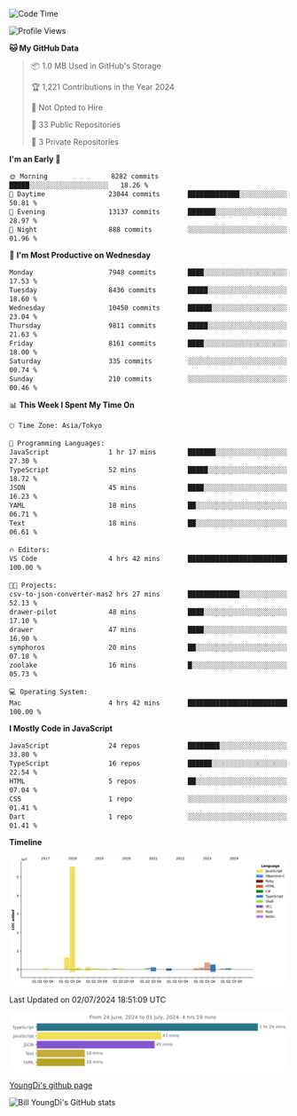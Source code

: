 <!--START_SECTION:waka-->
![Code Time](http://img.shields.io/badge/Code%20Time-778%20hrs%2050%20mins-blue)

![Profile Views](http://img.shields.io/badge/Profile%20Views-0-blue)

**🐱 My GitHub Data** 

> 📦 1.0 MB Used in GitHub's Storage 
 > 
> 🏆 1,221 Contributions in the Year 2024
 > 
> 🚫 Not Opted to Hire
 > 
> 📜 33 Public Repositories 
 > 
> 🔑 3 Private Repositories 
 > 
**I'm an Early 🐤** 

```text
🌞 Morning                8282 commits        █████░░░░░░░░░░░░░░░░░░░░   18.26 % 
🌆 Daytime                23044 commits       █████████████░░░░░░░░░░░░   50.81 % 
🌃 Evening                13137 commits       ███████░░░░░░░░░░░░░░░░░░   28.97 % 
🌙 Night                  888 commits         ░░░░░░░░░░░░░░░░░░░░░░░░░   01.96 % 
```
📅 **I'm Most Productive on Wednesday** 

```text
Monday                   7948 commits        ████░░░░░░░░░░░░░░░░░░░░░   17.53 % 
Tuesday                  8436 commits        █████░░░░░░░░░░░░░░░░░░░░   18.60 % 
Wednesday                10450 commits       ██████░░░░░░░░░░░░░░░░░░░   23.04 % 
Thursday                 9811 commits        █████░░░░░░░░░░░░░░░░░░░░   21.63 % 
Friday                   8161 commits        ████░░░░░░░░░░░░░░░░░░░░░   18.00 % 
Saturday                 335 commits         ░░░░░░░░░░░░░░░░░░░░░░░░░   00.74 % 
Sunday                   210 commits         ░░░░░░░░░░░░░░░░░░░░░░░░░   00.46 % 
```


📊 **This Week I Spent My Time On** 

```text
🕑︎ Time Zone: Asia/Tokyo

💬 Programming Languages: 
JavaScript               1 hr 17 mins        ███████░░░░░░░░░░░░░░░░░░   27.30 % 
TypeScript               52 mins             █████░░░░░░░░░░░░░░░░░░░░   18.72 % 
JSON                     45 mins             ████░░░░░░░░░░░░░░░░░░░░░   16.23 % 
YAML                     18 mins             ██░░░░░░░░░░░░░░░░░░░░░░░   06.71 % 
Text                     18 mins             ██░░░░░░░░░░░░░░░░░░░░░░░   06.61 % 

🔥 Editors: 
VS Code                  4 hrs 42 mins       █████████████████████████   100.00 % 

🐱‍💻 Projects: 
csv-to-json-converter-mas2 hrs 27 mins       █████████████░░░░░░░░░░░░   52.13 % 
drawer-pilot             48 mins             ████░░░░░░░░░░░░░░░░░░░░░   17.10 % 
drawer                   47 mins             ████░░░░░░░░░░░░░░░░░░░░░   16.90 % 
symphoros                20 mins             ██░░░░░░░░░░░░░░░░░░░░░░░   07.18 % 
zoolake                  16 mins             █░░░░░░░░░░░░░░░░░░░░░░░░   05.73 % 

💻 Operating System: 
Mac                      4 hrs 42 mins       █████████████████████████   100.00 % 
```

**I Mostly Code in JavaScript** 

```text
JavaScript               24 repos            ████████░░░░░░░░░░░░░░░░░   33.80 % 
TypeScript               16 repos            ██████░░░░░░░░░░░░░░░░░░░   22.54 % 
HTML                     5 repos             ██░░░░░░░░░░░░░░░░░░░░░░░   07.04 % 
CSS                      1 repo              ░░░░░░░░░░░░░░░░░░░░░░░░░   01.41 % 
Dart                     1 repo              ░░░░░░░░░░░░░░░░░░░░░░░░░   01.41 % 
```



**Timeline**

![Lines of Code chart](https://raw.githubusercontent.com/Youngdi/Youngdi/master/assets/bar_graph.png)


 Last Updated on 02/07/2024 18:51:09 UTC
<!--END_SECTION:waka-->

![wakatime](./images/stat.svg)

[YoungDi's github page](https://youngdi.github.io)

![Bill YoungDi's GitHub stats](https://github-readme-stats.vercel.app/api?username=youngdi&count_private=true&show_icons=true)
